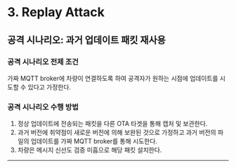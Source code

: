 # 3. Replay Attack

## 공격 시나리오: 과거 업데이트 패킷 재사용

### 공격 시나리오 전제 조건
가짜 MQTT broker에 차량이 연결하도록 하여 공격자가 원하는 시점에 업데이트를 시도할 수 있다고 가정한다.

### 공격 시나리오 수행 방법
1. 정상 업데이트에 전송되는 패킷을 다른 OTA 타겟을 통해 캡처 및 보관한다.
2. 과거 버전에 취약점이 새로운 버전에 의해 보완된 것으로 가정하고 과거 버전의 파일의 업데이트를 가짜 MQTT broker를 통해 시도한다.
3. 차량은 메시지 신선도 검증 미흡으로 해당 패킷 설치한다.
---
